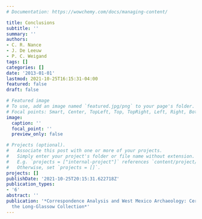 ```yaml
---
# Documentation: https://wowchemy.com/docs/managing-content/

title: Conclusions
subtitle: ''
summary: ''
authors:
- C. R. Nance
- J. De Leeuw
- P. C. Weigand
tags: []
categories: []
date: '2013-01-01'
lastmod: 2021-10-25T16:15:31-04:00
featured: false
draft: false

# Featured image
# To use, add an image named `featured.jpg/png` to your page's folder.
# Focal points: Smart, Center, TopLeft, Top, TopRight, Left, Right, BottomLeft, Bottom, BottomRight.
image:
  caption: ''
  focal_point: ''
  preview_only: false

# Projects (optional).
#   Associate this post with one or more of your projects.
#   Simply enter your project's folder or file name without extension.
#   E.g. `projects = ["internal-project"]` references `content/project/deep-learning/index.md`.
#   Otherwise, set `projects = []`.
projects: []
publishDate: '2021-10-25T20:15:31.622718Z'
publication_types:
- '6'
abstract: ''
publication: '*Correspondence Analysis and West Mexico Archaeology: Ceramics from
  the Long-Glassow Collection*'
---
```

